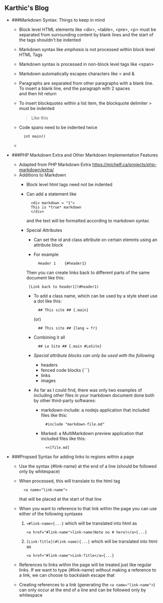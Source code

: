 Karthic's Blog
---

- ###Markdown Syntax: Things to keep in mind
	- Block level HTML elements like \<div\>, \<table\>, \<pre\>, \<p\> must be separated from surrounding content by blank lines and the start of the tags shouldn't be indented
	- Markdown syntax like *emphasis* is not processed within block level HTML Tags
	- Markdown syntax is processed in non-block level tags like \<span\>
	- Markdown automatically escapes characters like < and &
	- Paragraphs are separated from other paragraphs with a blank line. To insert a blank line, end the paragraph with 2 spaces  
	and then hit return
	- To insert blockquotes within a list item, the blockquote delimiter \> must be indented
		> Like this
		
	- Code spans need to be indented twice  
	
			int main()
	- 

- ###PHP Markdown Extra and Other Markdown Implementation Features
	- Adapted from PHP Markdown Extra <https://michelf.ca/projects/php-markdown/extra/>
	- Additions to Markdown
		- Block level html tags need not be indented
		- Can add a statement like  
		
				<div markdown = "1">
				This is *true* markdown
				</div>
		  and the text will be formatted according to markdown syntac
		-  Special Attributes
			- Can set the id and class attribute on certain elemnts using an attribute block
			- For example
					
					Header 1	{#header1}
			Then you can create links back to different parts of the same document like this:
					
				[Link back to header1](#header1)
				
			- To add a class name, which can be used by a style sheet use a dot like this:
			
					## This site ## {.main}
					
				(or)
				
					## This site ## {lang = fr}
					
			- Combining it all
					
					## Le Site ## {.main #LeSite}
					
			- *Special attribute blocks can only be used with the following*
				- headers
				- fenced code blocks (```)
				- links
				- images 
			- As far as I could find, there was only two examples of including other files in your markdown document done both by other third-party softwares:
				- markdown-include: a nodejs application that included files like this:
					
						#include "markdown-file.md"
						
				- Marked: a MultiMarkdown preview application that included files like this:
				
						<<[file.md]
						
- ###Propsed Syntax for adding links to regions within a page
	- Use the syntax {#link-name} at the end of a line (should be followed only by whitespace)
	- When processed, this will translate to the html tag
	
			<a name="link-name">
		that will be placed at the start of that line
	- When you want to reference to that link within the page you can use either of the following syntaxes
	
		1.	```<#link-name>{...}``` which will be translated into html as 
		 	
				<a href="#link-name">link-name(Note no # here)</a>{...}
		 
		 2. ```[Link-Title](#link-name){...}``` which will be translated into html as
		 
				<a href="#link-name">Link-Title</a>{...}
		 		
	- References to links within the page will be treated just like regular links. If we want to type {#link-name} without making a reference to a link, we can choose to backslash escape that
	- Creating references to a link (generating the ```<a name="link-name">```) can only occur at the end of a line and can be followed only by whitespace 
		 

			
			
						
			
					
		 
	

